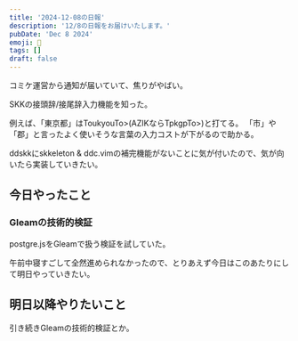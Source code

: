 ```yaml
---
title: '2024-12-08の日報'
description: '12/8の日報をお届けいたします。'
pubDate: 'Dec 8 2024'
emoji: 🦊
tags: []
draft: false
---
```


コミケ運営から通知が届いていて、焦りがやばい。

SKKの接頭辞/接尾辞入力機能を知った。

例えば、「東京都」はToukyouTo>(AZIKならTpkgpTo>)と打てる。
「市」や「郡」と言ったよく使いそうな言葉の入力コストが下がるので助かる。

ddskkにskkeleton &
ddc.vimの補完機能がないことに気が付いたので、気が向いたら実装していきたい。

## 今日やったこと

### Gleamの技術的検証

postgre.jsをGleamで扱う検証を試していた。

午前中寝すごして全然進められなかったので、とりあえず今日はこのあたりにして明日やっていきたい。

## 明日以降やりたいこと

引き続きGleamの技術的検証とか。
